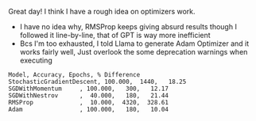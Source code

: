 Great day! I think I have a rough idea on optimizers work.

- I have no idea why, RMSProp keeps giving absurd results though I followed it line-by-line, that of GPT is way more inefficient
- Bcs I'm too exhausted, I told Llama to generate Adam Optimizer and it works fairly well, Just overlook the some deprecation warnings when executing

```
Model, Accuracy, Epochs, % Difference
StochasticGradientDescent, 100.000,  1440,   18.25
SGDWithMomentum     , 100.000,   300,   12.17
SGDWithNestrov      ,  40.000,   180,   21.44
RMSProp             ,  10.000,  4320,  328.61
Adam                , 100.000,   180,   10.04

```
